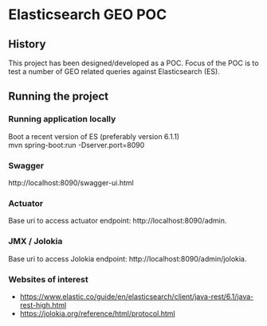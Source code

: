 # Elasticsearch GEO POC

## History
This project has been designed/developed as a POC. Focus of the POC is to test a number of GEO related queries against Elasticsearch (ES).

## Running the project

### Running application locally
Boot a recent version of ES (preferably version 6.1.1)<br>
mvn spring-boot:run -Dserver.port=8090

### Swagger
http://localhost:8090/swagger-ui.html

### Actuator
Base uri to access actuator endpoint: http://localhost:8090/admin.<br>

### JMX / Jolokia
Base uri to access Jolokia endpoint: http://localhost:8090/admin/jolokia.<br>

### Websites of interest
* https://www.elastic.co/guide/en/elasticsearch/client/java-rest/6.1/java-rest-high.html
* https://jolokia.org/reference/html/protocol.html